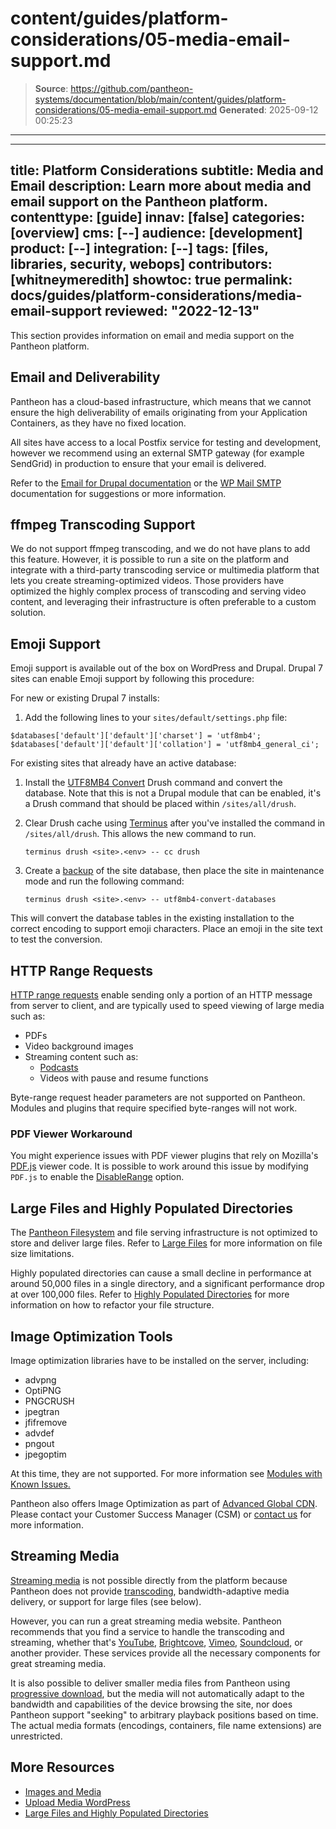 # content/guides/platform-considerations/05-media-email-support.md

> **Source**: https://github.com/pantheon-systems/documentation/blob/main/content/guides/platform-considerations/05-media-email-support.md
> **Generated**: 2025-09-12 00:25:23

---

---
title: Platform Considerations
subtitle: Media and Email
description: Learn more about media and email support on the Pantheon platform.
contenttype: [guide]
innav: [false]
categories: [overview]
cms: [--]
audience: [development]
product: [--]
integration: [--]
tags: [files, libraries, security, webops]
contributors: [whitneymeredith]
showtoc: true
permalink: docs/guides/platform-considerations/media-email-support
reviewed: "2022-12-13"
---

This section provides information on email and media support on the Pantheon platform.

## Email and Deliverability

Pantheon has a cloud-based infrastructure, which means that we cannot ensure the high deliverability of emails originating from your Application Containers, as they have no fixed location.

All sites have access to a local Postfix service for testing and development, however we recommend using an external SMTP gateway (for example SendGrid) in production to ensure that your email is delivered.

Refer to the [Email for Drupal documentation](/email) or the [WP Mail SMTP](/guides/wordpress-configurations/sendgrid-wordpress-wp-mail-smtp) documentation for suggestions or more information.

## ffmpeg Transcoding Support

We do not support ffmpeg transcoding, and we do not have plans to add this feature. However, it is possible to run a site on the platform and integrate with a third-party transcoding service or multimedia platform that lets you create streaming-optimized videos. Those providers have optimized the highly complex process of transcoding and serving video content, and leveraging their infrastructure is often preferable to a custom solution.

## Emoji Support

Emoji support is available out of the box on WordPress and Drupal. Drupal 7 sites can enable Emoji support by following this procedure:

For new or existing Drupal 7 installs:

1. Add the following lines to your `sites/default/settings.php` file:

```php:title=sites/default/settings.php
$databases['default']['default']['charset'] = 'utf8mb4';
$databases['default']['default']['collation'] = 'utf8mb4_general_ci';
```

For existing sites that already have an active database:

1. Install the [UTF8MB4 Convert](https://www.drupal.org/project/utf8mb4_convert) Drush command and convert the database. Note that this is not a Drupal module that can be enabled, it's a Drush command that should be placed within `/sites/all/drush`.

1. Clear Drush cache using [Terminus](/terminus) after you've installed the command in `/sites/all/drush`. This allows the new command to run.

    ```bash{promptUser: user}
    terminus drush <site>.<env> -- cc drush
    ```

1. Create a [backup](/guides/backups) of the site database, then place the site in maintenance mode and run the following command:

    ```bash{promptUser: user}
    terminus drush <site>.<env> -- utf8mb4-convert-databases
    ```

This will convert the database tables in the existing installation to the correct encoding to support emoji characters. Place an emoji in the site text to test the conversion.

## HTTP Range Requests

[HTTP range requests](https://developer.mozilla.org/en-US/docs/Web/HTTP/Range_requests) enable sending only a portion of an HTTP message from server to client, and are typically used to speed viewing of large media such as:

- PDFs
- Video background images
- Streaming content such as:
    - [Podcasts](https://itunespartner.apple.com/podcasts/articles/creating-your-show_requirements)
    - Videos with pause and resume functions

Byte-range request header parameters are not supported on Pantheon. Modules and plugins that require specified byte-ranges will not work.

### PDF Viewer Workaround

You might experience issues with PDF viewer plugins that rely on Mozilla's [PDF.js](https://github.com/mozilla/pdf.js) viewer code. It is possible to work around this issue by modifying `PDF.js` to enable the [DisableRange](https://github.com/mozilla/pdf.js/blob/master/src/display/api.js#L169-L171) option.

## Large Files and Highly Populated Directories

The [Pantheon Filesystem](/guides/filesystem) and file serving infrastructure is not optimized to store and deliver large files. Refer to [Large Files](/guides/filesystem/large-files#large-files) for more information on file size limitations.

Highly populated directories can cause a small decline in performance at around 50,000 files in a single directory, and a significant performance drop at over 100,000 files. Refer to [Highly Populated Directories](/guides/filesystem/large-files#highly-populated-directories) for more information on how to refactor your file structure.

## Image Optimization Tools

Image optimization libraries have to be installed on the server, including:

- advpng
- OptiPNG
- PNGCRUSH
- jpegtran
- jfifremove
- advdef
- pngout
- jpegoptim

At this time, they are not supported. For more information see [Modules with Known Issues.](/modules-known-issues/#imageapi-optimize)

Pantheon also offers Image Optimization as part of [Advanced Global CDN](/guides/agcdn). Please contact your Customer Success Manager (CSM) or [contact us](https://pantheon.io/professional-services?docs) for more information.

## Streaming Media

[Streaming media](https://en.wikipedia.org/wiki/Streaming_media) is not possible directly from the platform because Pantheon does not provide [transcoding](https://en.wikipedia.org/wiki/Transcoding#Re-encoding.2Frecoding), bandwidth-adaptive media delivery, or support for large files (see below).

However, you can run a great streaming media website. Pantheon recommends that you find a service to handle the transcoding and streaming, whether that's [YouTube](https://www.youtube.com/), [Brightcove](https://www.brightcove.com/), [Vimeo](https://vimeo.com/), [Soundcloud](https://soundcloud.com/), or another provider. These services provide all the necessary components for great streaming media.

It is also possible to deliver smaller media files from Pantheon using [progressive download](https://en.wikipedia.org/wiki/Progressive_download), but the media will not automatically adapt to the bandwidth and capabilities of the device browsing the site, nor does Pantheon support "seeking" to arbitrary playback positions based on time. The actual media formats (encodings, containers, file name extensions) are unrestricted.

## More Resources

- [Images and Media](/guides/frontend-performance/media)
- [Upload Media WordPress](/guides/wordpress-git/media/)
- [Large Files and Highly Populated Directories](/guides/filesystem/large-files)